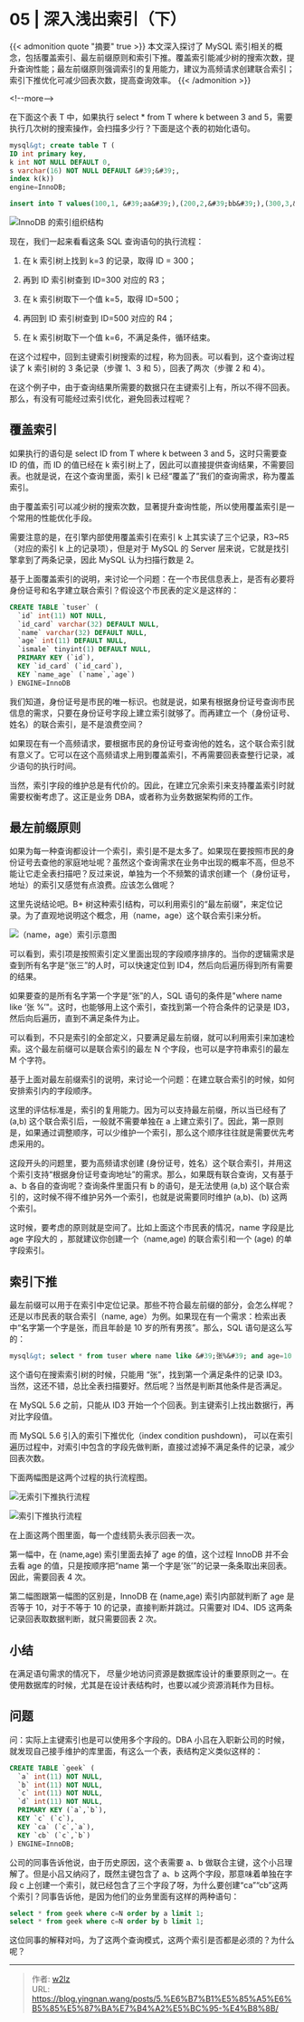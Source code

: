 # 05 | 深入浅出索引（下）


{{&lt; admonition quote &#34;摘要&#34; true &gt;}}
本文深入探讨了 MySQL 索引相关的概念，包括覆盖索引、最左前缀原则和索引下推。覆盖索引能减少树的搜索次数，提升查询性能；最左前缀原则强调索引的复用能力，建议为高频请求创建联合索引；索引下推优化可减少回表次数，提高查询效率。
{{&lt; /admonition &gt;}}

&lt;!--more--&gt;

在下面这个表 T 中，如果执行 select * from T where k between 3 and 5，需要执行几次树的搜索操作，会扫描多少行？下面是这个表的初始化语句。

```sql
mysql&gt; create table T (
ID int primary key,
k int NOT NULL DEFAULT 0, 
s varchar(16) NOT NULL DEFAULT &#39;&#39;,
index k(k))
engine=InnoDB;

insert into T values(100,1, &#39;aa&#39;),(200,2,&#39;bb&#39;),(300,3,&#39;cc&#39;),(500,5,&#39;ee&#39;),(600,6,&#39;ff&#39;),(700,7,&#39;gg&#39;);
```

![InnoDB 的索引组织结构](https://file.yingnan.wang/mysql/MySQL%E5%AE%9E%E6%88%9845%E8%AE%B2/dcda101051f28502bd5c4402b292e38d.webp)

现在，我们一起来看看这条 SQL 查询语句的执行流程：

1. 在 k 索引树上找到 k=3 的记录，取得 ID = 300；

2. 再到 ID 索引树查到 ID=300 对应的 R3；

3. 在 k 索引树取下一个值 k=5，取得 ID=500；

4. 再回到 ID 索引树查到 ID=500 对应的 R4；

5. 在 k 索引树取下一个值 k=6，不满足条件，循环结束。

在这个过程中，回到主键索引树搜索的过程，称为回表。可以看到，这个查询过程读了 k 索引树的 3 条记录（步骤 1、3 和 5），回表了两次（步骤 2 和 4）。

在这个例子中，由于查询结果所需要的数据只在主键索引上有，所以不得不回表。那么，有没有可能经过索引优化，避免回表过程呢？

## 覆盖索引

如果执行的语句是 select ID from T where k between 3 and 5，这时只需要查 ID 的值，而 ID 的值已经在 k 索引树上了，因此可以直接提供查询结果，不需要回表。也就是说，在这个查询里面，索引 k 已经“覆盖了”我们的查询需求，称为覆盖索引。

由于覆盖索引可以减少树的搜索次数，显著提升查询性能，所以使用覆盖索引是一个常用的性能优化手段。

需要注意的是，在引擎内部使用覆盖索引在索引 k 上其实读了三个记录，R3~R5（对应的索引 k 上的记录项），但是对于 MySQL 的 Server 层来说，它就是找引擎拿到了两条记录，因此 MySQL 认为扫描行数是 2。

基于上面覆盖索引的说明，来讨论一个问题：在一个市民信息表上，是否有必要将身份证号和名字建立联合索引？假设这个市民表的定义是这样的：

```sql
CREATE TABLE `tuser` (
  `id` int(11) NOT NULL,
  `id_card` varchar(32) DEFAULT NULL,
  `name` varchar(32) DEFAULT NULL,
  `age` int(11) DEFAULT NULL,
  `ismale` tinyint(1) DEFAULT NULL,
  PRIMARY KEY (`id`),
  KEY `id_card` (`id_card`),
  KEY `name_age` (`name`,`age`)
) ENGINE=InnoDB
```

我们知道，身份证号是市民的唯一标识。也就是说，如果有根据身份证号查询市民信息的需求，只要在身份证号字段上建立索引就够了。而再建立一个（身份证号、姓名）的联合索引，是不是浪费空间？

如果现在有一个高频请求，要根据市民的身份证号查询他的姓名，这个联合索引就有意义了。它可以在这个高频请求上用到覆盖索引，不再需要回表查整行记录，减少语句的执行时间。

当然，索引字段的维护总是有代价的。因此，在建立冗余索引来支持覆盖索引时就需要权衡考虑了。这正是业务 DBA，或者称为业务数据架构师的工作。

## 最左前缀原则

如果为每一种查询都设计一个索引，索引是不是太多了。如果现在要按照市民的身份证号去查他的家庭地址呢？虽然这个查询需求在业务中出现的概率不高，但总不能让它走全表扫描吧？反过来说，单独为一个不频繁的请求创建一个（身份证号，地址）的索引又感觉有点浪费。应该怎么做呢？

这里先说结论吧。B&#43; 树这种索引结构，可以利用索引的“最左前缀”，来定位记录。为了直观地说明这个概念，用（name，age）这个联合索引来分析。

![（name，age）索引示意图](https://file.yingnan.wang/mysql/MySQL%E5%AE%9E%E6%88%9845%E8%AE%B2/89f74c631110cfbc83298ef27dcd6370.webp)

可以看到，索引项是按照索引定义里面出现的字段顺序排序的。当你的逻辑需求是查到所有名字是“张三”的人时，可以快速定位到 ID4，然后向后遍历得到所有需要的结果。

如果要查的是所有名字第一个字是“张”的人，SQL 语句的条件是&#34;where name like ‘张 %’&#34;。这时，也能够用上这个索引，查找到第一个符合条件的记录是 ID3，然后向后遍历，直到不满足条件为止。

可以看到，不只是索引的全部定义，只要满足最左前缀，就可以利用索引来加速检索。这个最左前缀可以是联合索引的最左 N 个字段，也可以是字符串索引的最左 M 个字符。

基于上面对最左前缀索引的说明，来讨论一个问题：在建立联合索引的时候，如何安排索引内的字段顺序。

这里的评估标准是，索引的复用能力。因为可以支持最左前缀，所以当已经有了 (a,b) 这个联合索引后，一般就不需要单独在 a 上建立索引了。因此，第一原则是，如果通过调整顺序，可以少维护一个索引，那么这个顺序往往就是需要优先考虑采用的。

这段开头的问题里，要为高频请求创建 (身份证号，姓名）这个联合索引，并用这个索引支持“根据身份证号查询地址”的需求。那么，如果既有联合查询，又有基于 a、b 各自的查询呢？查询条件里面只有 b 的语句，是无法使用 (a,b) 这个联合索引的，这时候不得不维护另外一个索引，也就是说需要同时维护 (a,b)、(b) 这两个索引。

这时候，要考虑的原则就是空间了。比如上面这个市民表的情况，name 字段是比 age 字段大的 ，那就建议你创建一个（name,age) 的联合索引和一个 (age) 的单字段索引。

## 索引下推

最左前缀可以用于在索引中定位记录。那些不符合最左前缀的部分，会怎么样呢？还是以市民表的联合索引（name, age）为例。如果现在有一个需求：检索出表中“名字第一个字是张，而且年龄是 10 岁的所有男孩”。那么，SQL 语句是这么写的：

```sql
mysql&gt; select * from tuser where name like &#39;张%&#39; and age=10 and ismale=1;
```

这个语句在搜索索引树的时候，只能用 “张”，找到第一个满足条件的记录 ID3。当然，这还不错，总比全表扫描要好。然后呢？当然是判断其他条件是否满足。

在 MySQL 5.6 之前，只能从 ID3 开始一个个回表。到主键索引上找出数据行，再对比字段值。

而 MySQL 5.6 引入的索引下推优化（index condition pushdown)， 可以在索引遍历过程中，对索引中包含的字段先做判断，直接过滤掉不满足条件的记录，减少回表次数。

下面两幅图是这两个过程的执行流程图。

![无索引下推执行流程](https://file.yingnan.wang/mysql/MySQL%E5%AE%9E%E6%88%9845%E8%AE%B2/b32aa8b1f75611e0759e52f5915539ac.webp)

![索引下推执行流程](https://file.yingnan.wang/mysql/MySQL%E5%AE%9E%E6%88%9845%E8%AE%B2/76e385f3df5a694cc4238c7b65acfe1b.webp)

在上面这两个图里面，每一个虚线箭头表示回表一次。

第一幅中，在 (name,age) 索引里面去掉了 age 的值，这个过程 InnoDB 并不会去看 age 的值，只是按顺序把“name 第一个字是’张’”的记录一条条取出来回表。因此，需要回表 4 次。

第二幅图跟第一幅图的区别是，InnoDB 在 (name,age) 索引内部就判断了 age 是否等于 10，对于不等于 10 的记录，直接判断并跳过。只需要对 ID4、ID5 这两条记录回表取数据判断，就只需要回表 2 次。

## 小结

在满足语句需求的情况下， 尽量少地访问资源是数据库设计的重要原则之一。在使用数据库的时候，尤其是在设计表结构时，也要以减少资源消耗作为目标。

## 问题

问：实际上主键索引也是可以使用多个字段的。DBA 小吕在入职新公司的时候，就发现自己接手维护的库里面，有这么一个表，表结构定义类似这样的：

```sql
CREATE TABLE `geek` (
  `a` int(11) NOT NULL,
  `b` int(11) NOT NULL,
  `c` int(11) NOT NULL,
  `d` int(11) NOT NULL,
  PRIMARY KEY (`a`,`b`),
  KEY `c` (`c`),
  KEY `ca` (`c`,`a`),
  KEY `cb` (`c`,`b`)
) ENGINE=InnoDB;
```

公司的同事告诉他说，由于历史原因，这个表需要 a、b 做联合主键，这个小吕理解了。但是小吕又纳闷了，既然主键包含了 a、b 这两个字段，那意味着单独在字段 c 上创建一个索引，就已经包含了三个字段了呀，为什么要创建“ca”“cb”这两个索引？同事告诉他，是因为他们的业务里面有这样的两种语句：

```sql
select * from geek where c=N order by a limit 1;
select * from geek where c=N order by b limit 1;
```

这位同事的解释对吗，为了这两个查询模式，这两个索引是否都是必须的？为什么呢？


---

> 作者: [w2lz](https://github.com/w2lz)  
> URL: https://blog.yingnan.wang/posts/5.%E6%B7%B1%E5%85%A5%E6%B5%85%E5%87%BA%E7%B4%A2%E5%BC%95-%E4%B8%8B/  

